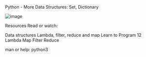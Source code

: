 Python - More Data Structures: Set, Dictionary

![image](https://user-images.githubusercontent.com/111277935/206712805-81639c2a-7e90-41c9-92a9-5355709eb259.png)

Resources
Read or watch:

Data structures
Lambda, filter, reduce and map
Learn to Program 12 Lambda Map Filter Reduce

man or help:
      python3
